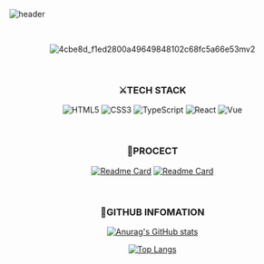 ![header](https://capsule-render.vercel.app/api?type=waving&color=0:deaaff,100:c0fdff&height=200&section=header&text=Ji%20Yeong&fontColor=ffffff&fontSize=70)

<br>  

<div align=center>
  
  ![4cbe8d_f1ed2800a49649848102c68fc5a66e53mv2](https://user-images.githubusercontent.com/57383657/150905155-82093108-dd82-4f36-97f5-eb1561c0db5b.gif)
  
</div>
  
<br>

  
<div align=center>
  
  ### ⚔TECH STACK

  
![HTML5](https://img.shields.io/badge/HTML5-E34F26?style=flat-square&logo=HTML5&logoColor=ffffff)
![CSS3](https://img.shields.io/badge/CSS3-1572B6?style=flat-square&logo=CSS3&logoColor=ffffff)
![TypeScript](https://img.shields.io/badge/TypeScript-3178C6?style=flat-square&logo=TypeScript&logoColor=ffffff)
![React](https://img.shields.io/badge/React.js-61DAFB?style=flat-square&logo=React&logoColor=ffffff)
![Vue](https://img.shields.io/badge/Vue.js-40b883?style=flat-square&logo=Vue&logoColor=ffffff)


</div>

<br>

<div align=center>
  
### 📖PROCECT

[![Readme Card](https://github-readme-stats.vercel.app/api/pin/?username=Jii-Yeong&repo=my-own-note-frontend&theme=buefy)](https://github.com/jii-yeong/my-own-note-frontend)
[![Readme Card](https://github-readme-stats.vercel.app/api/pin/?username=Jii-Yeong&repo=createdoodle&theme=buefy)](https://github.com/jii-yeong/createdoodle)

</div>

<br>

<div align=center>
  
### 🔎GITHUB INFOMATION
[![Anurag's GitHub stats](https://github-readme-stats.vercel.app/api?username=Jii-Yeong&theme=buefy)](https://github.com/anuraghazra/github-readme-stats)
  
[![Top Langs](https://github-readme-stats.vercel.app/api/top-langs/?username=Jii-Yeong&layout=compact&theme=buefy)](https://github.com/anuraghazra/github-readme-stats)

</div>
